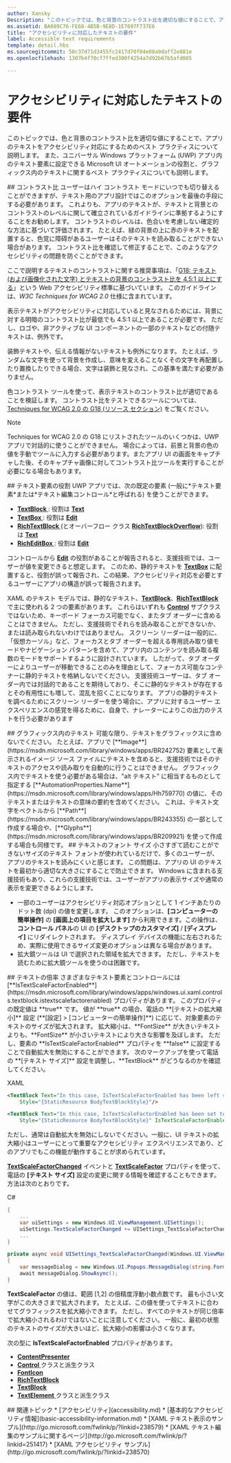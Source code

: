 ```yaml
---
author: Xansky
Description: "このトピックでは、色と背景のコントラスト比を適切な値にすることで、アプリのテキストをアクセシビリティ対応にするためのベスト プラクティスについて説明します。"
ms.assetid: BA689C76-FE68-4B5B-9E8D-1E7697F737E6
title: "アクセシビリティに対応したテキストの要件"
label: Accessible text requirements
template: detail.hbs
ms.sourcegitcommit: 50c37d71d3455fc2417d70f04e08a9daff2e881e
ms.openlocfilehash: 1307b4f70cf7ffed300f4254a7d92b67b5afd085

---
```


# アクセシビリティに対応したテキストの要件  




このトピックでは、色と背景のコントラスト比を適切な値にすることで、アプリのテキストをアクセシビリティ対応にするためのベスト プラクティスについて説明します。 また、ユニバーサル Windows プラットフォーム (UWP) アプリ内のテキスト要素に設定できる Microsoft UI オートメーションの役割と、グラフィックス内のテキストに関するベスト プラクティスについても説明します。

<span id="contrast_rations"/>
<span id="CONTRAST_RATIONS"/>
## コントラスト比  
ユーザーはハイ コントラスト モードにいつでも切り替えることができますが、テキスト用のアプリ設計ではこのオプションを最後の手段にする必要があります。 これよりも、アプリのテキストが、テキストと背景とのコントラストのレベルに関して確立されているガイドラインに準拠するようにすることをお勧めします。 コントラストのレベルは、色合いを考慮しない確定的な方法に基づいて評価されます。 たとえば、緑の背景の上に赤のテキストを配置すると、色覚に障碍があるユーザーはそのテキストを読み取ることができない場合があります。 コントラスト比を確認して修正することで、このようなアクセシビリティの問題を防ぐことができます。

ここで説明するテキストのコントラストに関する推奨事項は、「[G18: テキスト (および画像化された文字) とテキストの背景のコントラスト比を 4.5:1 以上にする](http://go.microsoft.com/fwlink/p/?linkid=221823)」という Web アクセシビリティ標準に基づいています。 このガイドラインは、*W3C Techniques for WCAG 2.0* 仕様に含まれています。

表示テキストがアクセシビリティに対応していると見なされるためには、背景に対する明暗のコントラスト比が最低でも 4.5:1 以上であることが必要です。 ただし、ロゴや、非アクティブな UI コンポーネントの一部のテキストなどの付随テキストは、例外です。

装飾テキストや、伝える情報がないテキストも例外になります。 たとえば、ランダムな文字を使って背景を作成し、意味を変えることなくその文字を再配置したり置換したりできる場合、文字は装飾と見なされ、この基準を満たす必要がありません。

色コントラスト ツールを使って、表示テキストのコントラスト比が適切であることを検証します。 コントラスト比をテストできるツールについては、[Techniques for WCAG 2.0 の G18 (リソース セクション)](http://www.w3.org/TR/WCAG20-TECHS/G18.html#G18-resources) をご覧ください。

> [!NOTE]
> Techniques for WCAG 2.0 の G18 にリストされたツールのいくつかは、UWP アプリで対話的に使うことができません。 場合によっては、前景と背景の色の値を手動でツールに入力する必要があります。またアプリ UI の画面をキャプチャした後、そのキャプチャ画像に対してコントラスト比ツールを実行することが必要になる場合もあります。

<span id="Text_element_roles"/>
<span id="text_element_roles"/>
<span id="TEXT_ELEMENT_ROLES"/>
## テキスト要素の役割  
UWP アプリでは、次の既定の要素 (一般に*テキスト要素*または*テキスト編集コントロール*と呼ばれる) を使うことができます。

* [
              **TextBlock**
            ](https://msdn.microsoft.com/library/windows/apps/BR209652): 役割は [**Text**](https://msdn.microsoft.com/library/windows/apps/BR209182)
* [
              **TextBox**
            ](https://msdn.microsoft.com/library/windows/apps/BR209683): 役割は [**Edit**](https://msdn.microsoft.com/library/windows/apps/BR209182)
* [
              **RichTextBlock**
            ](https://msdn.microsoft.com/library/windows/apps/BR227565) (とオーバーフロー クラス [**RichTextBlockOverflow**](https://msdn.microsoft.com/library/windows/apps/windows.ui.xaml.controls.richtextblockoverflow)): 役割は [**Text**](https://msdn.microsoft.com/library/windows/apps/BR209182)
* [
              **RichEditBox**
            ](https://msdn.microsoft.com/library/windows/apps/BR227548): 役割は [**Edit**](https://msdn.microsoft.com/library/windows/apps/BR209182)

コントロールから [**Edit**](https://msdn.microsoft.com/library/windows/apps/BR209182) の役割があることが報告されると、支援技術では、ユーザーが値を変更できると想定します。 このため、静的テキストを [**TextBox**](https://msdn.microsoft.com/library/windows/apps/BR209683) に配置すると、役割が誤って報告され、この結果、アクセシビリティ対応を必要とするユーザーにアプリの構造が誤って報告されます。

XAML のテキスト モデルでは、静的なテキスト、[**TextBlock**](https://msdn.microsoft.com/library/windows/apps/BR209652)、[**RichTextBlock**](https://msdn.microsoft.com/library/windows/apps/BR227565) で主に使われる 2 つの要素があります。 これらはいずれも [**Control**](https://msdn.microsoft.com/library/windows/apps/BR209390) サブクラスではないため、キーボード フォーカス可能でなく、またタブ オーダーに含めることはできません。 ただし、支援技術でそれらを読み取ることができないか、または読み取られないわけではありません。 スクリーン リーダーは一般的に、「仮想カーソル」など、フォーカスとタブ オーダーを超える専用読み取り値モードやナビゲーション パターンを含めて、アプリ内のコンテンツを読み取る複数のモードをサポートするように設計されています。 したがって、タブ オーダーによりユーザーが移動できることのみを理由として、フォーカス可能なコンテナーに静的テキストを格納しないでください。 支援技術ユーザーは、タブ オーダー内では対話的であることを期待しており、そこに静的なテキストが存在するとその有用性にも増して、混乱を招くことになります。 アプリの静的テキストを調べるためにスクリーン リーダーを使う場合に、アプリに対するユーザー エクスペリエンスの感覚を得るために、自身で、ナレーターによりこの出力のテストを行う必要があります

<span id="Text_in_graphics"/>
<span id="text_in_graphics"/>
<span id="TEXT_IN_GRAPHICS"/>
## グラフィックス内のテキスト  
可能な限り、テキストをグラフィックスに含めないでください。 たとえば、アプリで [**Image**](https://msdn.microsoft.com/library/windows/apps/BR242752) 要素として表示されるイメージ ソース ファイルにテキストを含めると、支援技術ではそのテキストのアクセスや読み取りを自動的に行うことはできません。 グラフィックス内でテキストを使う必要がある場合は、"alt テキスト" に相当するものとして指定する [**AutomationProperties.Name**](https://msdn.microsoft.com/library/windows/apps/Hh759770) の値に、そのテキストまたはテキストの意味の要約を含めてください。 これは、テキスト文字をベクトルから [**Path**](https://msdn.microsoft.com/library/windows/apps/BR243355) の一部として作成する場合や、[**Glyphs**](https://msdn.microsoft.com/library/windows/apps/BR209921) を使って作成する場合も同様です。

<span id="Text_font_size"/>
<span id="text_font_size"/>
<span id="TEXT_FONT_SIZE"/>
## テキストのフォント サイズ  
小さすぎて読むことができないサイズのテキスト フォントが使われているだけで、多くのユーザーが、アプリのテキストを読みにくいと感じます。 この問題は、アプリの UI のテキストを最初から適切な大きさにすることで防止できます。 Windows に含まれる支援技術もあり、これらの支援技術では、ユーザーがアプリの表示サイズや通常の表示を変更できるようにします。

* 一部のユーザーはアクセシビリティ対応オプションとして 1 インチあたりのドット数 (dpi) の値を変更します。 このオプションは、**[コンピューターの簡単操作]** の **[画面上の項目を拡大します]** から利用できます。この操作は、**コントロール パネル**の UI の **[デスクトップのカスタマイズ]** / **[ディスプレイ]** にリダイレクトされます。 ディスプレイ デバイスの機能に左右されるため、実際に使用できるサイズ変更のオプションは異なる場合があります。
* 拡大鏡ツールは UI で選択された領域を拡大できます。 ただし、テキストを読むために拡大鏡ツールを使うのは困難です。

<span id="Text_scale_factor"/>
<span id="text_scale_factor"/>
<span id="TEXT_SCALE_FACTOR"/>
## テキストの倍率  
さまざまなテキスト要素とコントロールには [**IsTextScaleFactorEnabled**](https://msdn.microsoft.com/library/windows/apps/windows.ui.xaml.controls.textblock.istextscalefactorenabled) プロパティがあります。 このプロパティの既定値は **true** です。 値が **true** の場合、電話の **[テキストの拡大縮小]** 設定 (**[設定] &gt; [コンピューターの簡単操作]**) に応じて、対象要素のテキストのサイズが拡大されます。 拡大縮小は、**FontSize** が大きいテキストよりも、**FontSize** が小さいテキストにより大きな影響を及ぼします。 ただし、要素の **IsTextScaleFactorEnabled** プロパティを **false** に設定することで自動拡大を無効にすることができます。 次のマークアップを使って電話の **[テキスト サイズ]** 設定を調整し、**TextBlock** がどうなるのかを確認してください。

XAML
```xml
<TextBlock Text="In this case, IsTextScaleFactorEnabled has been left set to its default value of true."
    Style="{StaticResource BodyTextBlockStyle}"/>

<TextBlock Text="In this case, IsTextScaleFactorEnabled has been set to false."
    Style="{StaticResource BodyTextBlockStyle}" IsTextScaleFactorEnabled="False"/>
```  

ただし、通常は自動拡大を無効にしないでください。一般に、UI テキストの拡大縮小はユーザーにとって重要なアクセシビリティ エクスペリエンスであり、どのアプリでもこの機能が動作することが求められています。

[
            **TextScaleFactorChanged**](https://msdn.microsoft.com/library/windows/apps/Dn633867) イベントと [**TextScaleFactor**](https://msdn.microsoft.com/library/windows/apps/Dn633866) プロパティを使って、電話の **[テキスト サイズ]** 設定の変更に関する情報を確認することもできます。 方法は次のとおりです。

C#
```csharp
{
    ...
    var uiSettings = new Windows.UI.ViewManagement.UISettings();
    uiSettings.TextScaleFactorChanged += UISettings_TextScaleFactorChanged;
    ...
}

private async void UISettings_TextScaleFactorChanged(Windows.UI.ViewManagement.UISettings sender, object args)
{
    var messageDialog = new Windows.UI.Popups.MessageDialog(string.Format("It's now {0}", sender.TextScaleFactor), "The text scale factor has changed");
    await messageDialog.ShowAsync();
}
```

**TextScaleFactor** の値は、範囲 \[1,2\] の倍精度浮動小数点数です。 最も小さい文字がこの大きさまで拡大されます。 たとえば、この値を使ってテキストに合わせてグラフィックスを拡大縮小できます。 ただし、すべてのテキストが同じ倍率で拡大縮小されるわけではないことに注意してください。 一般に、最初の状態のテキストのサイズが大きいほど、拡大縮小の影響は小さくなります。

次の型に **IsTextScaleFactorEnabled** プロパティがあります。  
* [**ContentPresenter**](https://msdn.microsoft.com/library/windows/apps/BR209378)
* [
              **Control**
            ](https://msdn.microsoft.com/library/windows/apps/BR209390) クラスと派生クラス
* [**FontIcon**](https://msdn.microsoft.com/library/windows/apps/Dn279514)
* [**RichTextBlock**](https://msdn.microsoft.com/library/windows/apps/BR227565)
* [**TextBlock**](https://msdn.microsoft.com/library/windows/apps/BR209652)
* [
              **TextElement**
            ](https://msdn.microsoft.com/library/windows/apps/BR209967) クラスと派生クラス

<span id="related_topics"/>
## 関連トピック  
* [アクセシビリティ](accessibility.md)
* [基本的なアクセシビリティ情報](basic-accessibility-information.md)
* [XAML テキスト表示のサンプル](http://go.microsoft.com/fwlink/p/?linkid=238579)
* [XAML テキスト編集のサンプルに関するページ](http://go.microsoft.com/fwlink/p/?linkid=251417)
* [XAML アクセシビリティ サンプル](http://go.microsoft.com/fwlink/p/?linkid=238570)



<!--HONumber=Jun16_HO4-->


